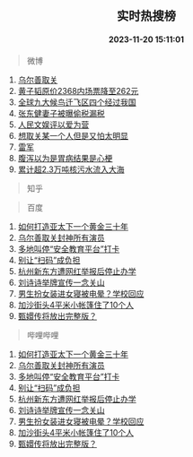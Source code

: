 <div align="center"><h2>实时热搜榜</h2><h4>2023-11-20 15:11:01</h4></div>

> 微博  

1. [乌尔善取关](https://s.weibo.com/weibo?q=%E4%B9%8C%E5%B0%94%E5%96%84%E5%8F%96%E5%85%B3&t=31&band_rank=1&Refer=top)<br />
2. [黄子韬原价2368内场票降至262元](https://s.weibo.com/weibo?q=%23%E9%BB%84%E5%AD%90%E9%9F%AC%E5%8E%9F%E4%BB%B72368%E5%86%85%E5%9C%BA%E7%A5%A8%E9%99%8D%E8%87%B3262%E5%85%83%23&t=31&band_rank=2&Refer=top)<br />
3. [全球九大候鸟迁飞区四个经过我国](https://s.weibo.com/weibo?q=%23%E5%85%A8%E7%90%83%E4%B9%9D%E5%A4%A7%E5%80%99%E9%B8%9F%E8%BF%81%E9%A3%9E%E5%8C%BA%E5%9B%9B%E4%B8%AA%E7%BB%8F%E8%BF%87%E6%88%91%E5%9B%BD%23&t=31&band_rank=3&Refer=top)<br />
4. [张东健妻子被曝偷税漏税](https://s.weibo.com/weibo?q=%23%E5%BC%A0%E4%B8%9C%E5%81%A5%E5%A6%BB%E5%AD%90%E8%A2%AB%E6%9B%9D%E5%81%B7%E7%A8%8E%E6%BC%8F%E7%A8%8E%23&t=31&band_rank=4&Refer=top)<br />
5. [人民文娱评以爱为营](https://s.weibo.com/weibo?q=%23%E4%BA%BA%E6%B0%91%E6%96%87%E5%A8%B1%E8%AF%84%E4%BB%A5%E7%88%B1%E4%B8%BA%E8%90%A5%23&t=31&band_rank=5&Refer=top)<br />
6. [想取关某一个人但是又怕太明显](https://s.weibo.com/weibo?q=%23%E6%83%B3%E5%8F%96%E5%85%B3%E6%9F%90%E4%B8%80%E4%B8%AA%E4%BA%BA%E4%BD%86%E6%98%AF%E5%8F%88%E6%80%95%E5%A4%AA%E6%98%8E%E6%98%BE%23&t=31&band_rank=6&Refer=top)<br />
7. [雷军](https://s.weibo.com/weibo?q=%E9%9B%B7%E5%86%9B&t=31&band_rank=7&Refer=top)<br />
8. [腹泻以为是胃病结果是心梗](https://s.weibo.com/weibo?q=%23%E8%85%B9%E6%B3%BB%E4%BB%A5%E4%B8%BA%E6%98%AF%E8%83%83%E7%97%85%E7%BB%93%E6%9E%9C%E6%98%AF%E5%BF%83%E6%A2%97%23&t=31&band_rank=8&Refer=top)<br />
9. [累计超2.3万吨核污水流入大海](https://s.weibo.com/weibo?q=%23%E7%B4%AF%E8%AE%A1%E8%B6%852.3%E4%B8%87%E5%90%A8%E6%A0%B8%E6%B1%A1%E6%B0%B4%E6%B5%81%E5%85%A5%E5%A4%A7%E6%B5%B7%23&t=31&band_rank=9&Refer=top)<br />

> 知乎  


> 百度  

1. [如何打造亚太下一个黄金三十年](https://www.baidu.com/s?wd=%E5%A6%82%E4%BD%95%E6%89%93%E9%80%A0%E4%BA%9A%E5%A4%AA%E4%B8%8B%E4%B8%80%E4%B8%AA%E9%BB%84%E9%87%91%E4%B8%89%E5%8D%81%E5%B9%B4&sa=fyb_news&rsv_dl=fyb_news)<br />
2. [乌尔善取关封神所有演员](https://www.baidu.com/s?wd=%E4%B9%8C%E5%B0%94%E5%96%84%E5%8F%96%E5%85%B3%E5%B0%81%E7%A5%9E%E6%89%80%E6%9C%89%E6%BC%94%E5%91%98&sa=fyb_news&rsv_dl=fyb_news)<br />
3. [多地叫停“安全教育平台”打卡](https://www.baidu.com/s?wd=%E5%A4%9A%E5%9C%B0%E5%8F%AB%E5%81%9C%E2%80%9C%E5%AE%89%E5%85%A8%E6%95%99%E8%82%B2%E5%B9%B3%E5%8F%B0%E2%80%9D%E6%89%93%E5%8D%A1&sa=fyb_news&rsv_dl=fyb_news)<br />
4. [别让“扫码”成负担](https://www.baidu.com/s?wd=%E5%88%AB%E8%AE%A9%E2%80%9C%E6%89%AB%E7%A0%81%E2%80%9D%E6%88%90%E8%B4%9F%E6%8B%85&sa=fyb_news&rsv_dl=fyb_news)<br />
5. [杭州新东方遭网红举报后停止办学](https://www.baidu.com/s?wd=%E6%9D%AD%E5%B7%9E%E6%96%B0%E4%B8%9C%E6%96%B9%E9%81%AD%E7%BD%91%E7%BA%A2%E4%B8%BE%E6%8A%A5%E5%90%8E%E5%81%9C%E6%AD%A2%E5%8A%9E%E5%AD%A6&sa=fyb_news&rsv_dl=fyb_news)<br />
6. [刘诗诗举牌宣传一念关山](https://www.baidu.com/s?wd=%E5%88%98%E8%AF%97%E8%AF%97%E4%B8%BE%E7%89%8C%E5%AE%A3%E4%BC%A0%E4%B8%80%E5%BF%B5%E5%85%B3%E5%B1%B1&sa=fyb_news&rsv_dl=fyb_news)<br />
7. [男生扮女装进女寝被电晕？学校回应](https://www.baidu.com/s?wd=%E7%94%B7%E7%94%9F%E6%89%AE%E5%A5%B3%E8%A3%85%E8%BF%9B%E5%A5%B3%E5%AF%9D%E8%A2%AB%E7%94%B5%E6%99%95%EF%BC%9F%E5%AD%A6%E6%A0%A1%E5%9B%9E%E5%BA%94&sa=fyb_news&rsv_dl=fyb_news)<br />
8. [加沙街头4平米小帐篷住了10个人](https://www.baidu.com/s?wd=%E5%8A%A0%E6%B2%99%E8%A1%97%E5%A4%B44%E5%B9%B3%E7%B1%B3%E5%B0%8F%E5%B8%90%E7%AF%B7%E4%BD%8F%E4%BA%8610%E4%B8%AA%E4%BA%BA&sa=fyb_news&rsv_dl=fyb_news)<br />
9. [甄嬛传将放出完整版？](https://www.baidu.com/s?wd=%E7%94%84%E5%AC%9B%E4%BC%A0%E5%B0%86%E6%94%BE%E5%87%BA%E5%AE%8C%E6%95%B4%E7%89%88%EF%BC%9F&sa=fyb_news&rsv_dl=fyb_news)<br />

> 哔哩哔哩  

1. [如何打造亚太下一个黄金三十年](https://www.baidu.com/s?wd=%E5%A6%82%E4%BD%95%E6%89%93%E9%80%A0%E4%BA%9A%E5%A4%AA%E4%B8%8B%E4%B8%80%E4%B8%AA%E9%BB%84%E9%87%91%E4%B8%89%E5%8D%81%E5%B9%B4&sa=fyb_news&rsv_dl=fyb_news)<br />
2. [乌尔善取关封神所有演员](https://www.baidu.com/s?wd=%E4%B9%8C%E5%B0%94%E5%96%84%E5%8F%96%E5%85%B3%E5%B0%81%E7%A5%9E%E6%89%80%E6%9C%89%E6%BC%94%E5%91%98&sa=fyb_news&rsv_dl=fyb_news)<br />
3. [多地叫停“安全教育平台”打卡](https://www.baidu.com/s?wd=%E5%A4%9A%E5%9C%B0%E5%8F%AB%E5%81%9C%E2%80%9C%E5%AE%89%E5%85%A8%E6%95%99%E8%82%B2%E5%B9%B3%E5%8F%B0%E2%80%9D%E6%89%93%E5%8D%A1&sa=fyb_news&rsv_dl=fyb_news)<br />
4. [别让“扫码”成负担](https://www.baidu.com/s?wd=%E5%88%AB%E8%AE%A9%E2%80%9C%E6%89%AB%E7%A0%81%E2%80%9D%E6%88%90%E8%B4%9F%E6%8B%85&sa=fyb_news&rsv_dl=fyb_news)<br />
5. [杭州新东方遭网红举报后停止办学](https://www.baidu.com/s?wd=%E6%9D%AD%E5%B7%9E%E6%96%B0%E4%B8%9C%E6%96%B9%E9%81%AD%E7%BD%91%E7%BA%A2%E4%B8%BE%E6%8A%A5%E5%90%8E%E5%81%9C%E6%AD%A2%E5%8A%9E%E5%AD%A6&sa=fyb_news&rsv_dl=fyb_news)<br />
6. [刘诗诗举牌宣传一念关山](https://www.baidu.com/s?wd=%E5%88%98%E8%AF%97%E8%AF%97%E4%B8%BE%E7%89%8C%E5%AE%A3%E4%BC%A0%E4%B8%80%E5%BF%B5%E5%85%B3%E5%B1%B1&sa=fyb_news&rsv_dl=fyb_news)<br />
7. [男生扮女装进女寝被电晕？学校回应](https://www.baidu.com/s?wd=%E7%94%B7%E7%94%9F%E6%89%AE%E5%A5%B3%E8%A3%85%E8%BF%9B%E5%A5%B3%E5%AF%9D%E8%A2%AB%E7%94%B5%E6%99%95%EF%BC%9F%E5%AD%A6%E6%A0%A1%E5%9B%9E%E5%BA%94&sa=fyb_news&rsv_dl=fyb_news)<br />
8. [加沙街头4平米小帐篷住了10个人](https://www.baidu.com/s?wd=%E5%8A%A0%E6%B2%99%E8%A1%97%E5%A4%B44%E5%B9%B3%E7%B1%B3%E5%B0%8F%E5%B8%90%E7%AF%B7%E4%BD%8F%E4%BA%8610%E4%B8%AA%E4%BA%BA&sa=fyb_news&rsv_dl=fyb_news)<br />
9. [甄嬛传将放出完整版？](https://www.baidu.com/s?wd=%E7%94%84%E5%AC%9B%E4%BC%A0%E5%B0%86%E6%94%BE%E5%87%BA%E5%AE%8C%E6%95%B4%E7%89%88%EF%BC%9F&sa=fyb_news&rsv_dl=fyb_news)<br />
